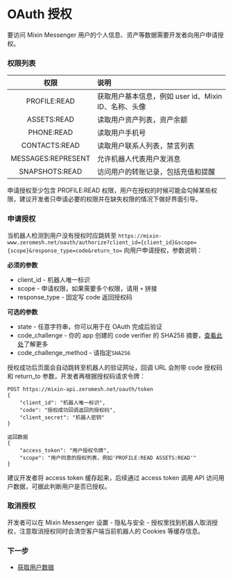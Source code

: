 # OAuth 授权

要访问 Mixin Messenger 用户的个人信息、资产等数据需要开发者向用户申请授权。

### 权限列表

| 权限                 | 说明                                 |
|:------------------:|:----------------------------------|
| PROFILE:READ       | 获取用户基本信息，例如 user id、Mixin ID、名称、头像 |
| ASSETS:READ        | 读取用户资产列表，资产余额                      |
| PHONE:READ         | 读取用户手机号                            |
| CONTACTS:READ      | 读取用户联系人列表，禁言列表                     |
| MESSAGES:REPRESENT | 允许机器人代表用户发消息                       |
| SNAPSHOTS:READ     | 访问用户的转账记录，包括充值和提醒                  |

申请授权至少包含 PROFILE:READ 权限，用户在授权的时候可能会勾掉某些权限，建议开发者只申请必要的权限并在缺失权限的情况下做好界面引导。

### 申请授权

当机器人检测到用户没有授权时应跳转至 `https://mixin-www.zeromesh.net/oauth/authorize?client_id={client_id}&scope={scope}&response_type=code&return_to=` 向用户申请授权，参数说明：

**必须的参数**

- client_id - 机器人唯一标识
- scope - 申请权限，如果需要多个权限，请用 `+` 拼接
- response_type - 固定写 code 返回授权码

**可选的参数**

- state - 任意字符串，你可以用于在 OAuth 完成后验证
- code_challenge - 你的 app 创建的 code verifier 的 SHA256 摘要，[查看此处](https://www.oauth.com/oauth2-servers/pkce/authorization-request/)了解更多
- code_challenge_method - 请指定`SHA256`

授权成功后页面会自动跳转至机器人的验证网址，回调 URL 会附带 code 授权码和 return_to 参数，开发者再根据授权码请求令牌：

```
POST https://mixin-api.zeromesh.net/oauth/token
{
    "client_id": "机器人唯一标识",
    "code": "授权成功回调返回的授权码",
    "client_secret": "机器人密钥"
}

返回数据
{
    "access_token": "用户授权令牌",
    "scope": "用户同意的授权列表，例如'PROFILE:READ ASSETS:READ'"
}
```

建议开发者将 access token 缓存起来，后续通过 access token 调用 API 访问用户数据，可据此判断用户是否已授权。

### 取消授权

开发者可以在 Mixin Messenger 设置 - 隐私与安全 - 授权里找到机器人取消授权，注意取消授权同时会清空客户端当前机器人的 Cookies 等缓存信息。

### 下一步

- [获取用户数据](./api)